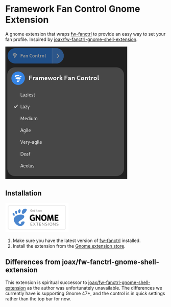 # Framework Fan Control Gnome Extension

A gnome extension that wraps
[fw-fanctrl](https://github.com/TamtamHero/fw-fanctrl) to provide an easy way to
set your fan profile. Inspired by
[joax/fw-fanctrl-gnome-shell-extension](https://github.com/joax/fw-fanctrl-gnome-shell-extension).

![screenshot of the extension with it's dropdown in quick settings showing the fan profile names](./.github/example.png)

## Installation

<!-- Badge by Andy Holmes https://github.com/andyholmes/gnome-shell-extensions-badge -->
[<img src="./.github/gnome-extensions.svg" height="92px" alt="get it on gnome extension store" />](https://extensions.gnome.org/extension/7864/framework-fan-control/)

1. Make sure you have the latest version of
[fw-fanctrl](https://github.com/TamtamHero/fw-fanctrl) installed.
2. Install the extension from the [Gnome extension store](https://github.com/ghostdevv/fw-fanctrl-revived-gnome-shell-extension).

## Differences from joax/fw-fanctrl-gnome-shell-extension

This extension is spiritual successor to
[joax/fw-fanctrl-gnome-shell-extension](https://github.com/joax/fw-fanctrl-gnome-shell-extension)
as the author was unfortunately unavailable. The differences we currently have
is supporting Gnome 47+, and the control is in quick settings rather than the
top bar for now.
